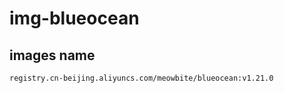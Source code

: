 # img-blueocean

## images name 

```bash
registry.cn-beijing.aliyuncs.com/meowbite/blueocean:v1.21.0
```
